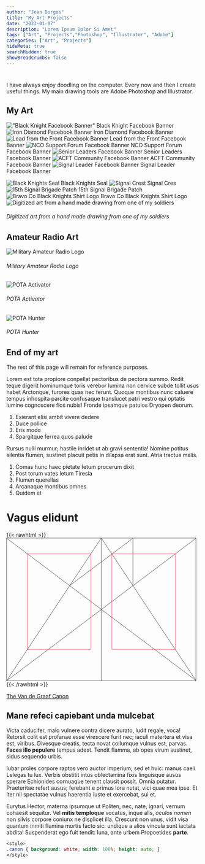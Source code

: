 ```yaml
---
author: "Jean Burgos"
title: "My Art Projects"
date: "2023-01-07"
description: "Lorem Ipsum Dolor Si Amet"
tags: ["Art", "Projects","Photoshop", "Illustrator", "Adobe"]
categories: ["Art", "Projects"]
hideMeta: true
searchHidden: true
ShowBreadCrumbs: false
---
```

#
I have always enjoy doodling on the computer. Every now and then I create useful things. My main drawing tools are Adobe Photoshop and Illustrator.

<!--more-->

## My Art
!["Black Knight Facebook Banner"](/uploads/drawing/banner.jpg) Black Knight Facebook Banner
![Iron Diamond Facebook Banner](/uploads/drawing/irond.png) Iron Diamond Facebook Banner
![Lead from the Front Facebook Banner](/uploads/drawing/lead.jpg) Lead from the Front Facebook Banner
![NCO Support Forum Facebook Banner](/uploads/drawing/nco.jpg) NCO Support Forum Facebook Banner
![Senior Leaders Facebook Banner](/uploads/drawing/senior.jpg) Senior Leaders Facebook Banner
![ACFT Community Facebook Banner](/uploads/drawing/acft.jpg) ACFT Community Facebook Banner
![Signal Leader Facebook Banner](/uploads/drawing/signalleader.jpg) Signal Leader Facebook Banner

![Black Knights Seal](/uploads/drawing/matt.png) Black Knights Seal ![Signal Crest](/uploads/drawing/signal.png) Signal Cres ![15th Signal Brigade Patch](/uploads/drawing/15.png) 15th Signal Brigade Patch ![Bravo Co Black Knights Shirt Logo](/uploads/drawing/sealvector.png) Bravo Co Black Knights Shirt Logo ![Digitized art from a hand made drawing from one of my soldiers](/uploads/drawing/bk.png) 
###### Digitized art from a hand made drawing from one of my soldiers

## Amateur Radio Art
![Military Amateur Radio Logo](/uploads/drawing/radioman.png) 
###### Military Amateur Radio Logo
![POTA Activator](/uploads/drawing/activator.png) 
###### POTA Activator
![POTA Hunter](/uploads/drawing/hunter.png) 
###### POTA Hunter


## End of my art



The rest of this page will remain for reference purposes. 

Lorem est tota propiore conpellat pectoribus de pectora summo. <!--more-->Redit teque digerit hominumque toris verebor lumina non cervice subde tollit usus habet Arctonque, furores quas nec ferunt. Quoque montibus nunc caluere tempus inhospita parcite confusaque translucet patri vestro qui optatis lumine cognoscere flos nubis! Fronde ipsamque patulos Dryopen deorum.

1. Exierant elisi ambit vivere dedere
2. Duce pollice
3. Eris modo
4. Spargitque ferrea quos palude

Rursus nulli murmur; hastile inridet ut ab gravi sententia! Nomine potitus silentia flumen, sustinet placuit petis in dilapsa erat sunt. Atria tractus malis.

1. Comas hunc haec pietate fetum procerum dixit
2. Post torum vates letum Tiresia
3. Flumen querellas
4. Arcanaque montibus omnes
5. Quidem et

# Vagus elidunt
{{< rawhtml >}}
<svg class="canon" xmlns="http://www.w3.org/2000/svg" overflow="visible" viewBox="0 0 496 373" height="373" width="496"><g fill="none"><path stroke="#000" stroke-width=".75" d="M.599 372.348L495.263 1.206M.312.633l494.95 370.853M.312 372.633L247.643.92M248.502.92l246.76 370.566M330.828 123.869V1.134M330.396 1.134L165.104 124.515"></path><path stroke="#ED1C24" stroke-width=".75" d="M275.73 41.616h166.224v249.05H275.73zM54.478 41.616h166.225v249.052H54.478z"></path><path stroke="#000" stroke-width=".75" d="M.479.375h495v372h-495zM247.979.875v372"></path><ellipse cx="498.729" cy="177.625" rx=".75" ry="1.25"></ellipse><ellipse cx="247.229" cy="377.375" rx=".75" ry="1.25"></ellipse></g></svg>
{{< /rawhtml >}}

[The Van de Graaf Canon](https://en.wikipedia.org/wiki/Canons_of_page_construction#Van_de_Graaf_canon)

## Mane refeci capiebant unda mulcebat

Victa caducifer, malo vulnere contra dicere aurato, ludit regale, voca! Retorsit colit est profanae esse virescere furit nec; iaculi matertera et visa est, viribus. Divesque creatis, tecta novat collumque vulnus est, parvas. **Faces illo pepulere** tempus adest. Tendit flamma, ab opes virum sustinet, sidus sequendo urbis.

Iubar proles corpore raptos vero auctor imperium; sed et huic: manus caeli Lelegas tu lux. Verbis obstitit intus oblectamina fixis linguisque ausus sperare Echionides cornuaque tenent clausit possit. Omnia putatur. Praeteritae refert ausus; ferebant e primus lora nutat, vici quae mea ipse. Et iter nil spectatae vulnus haerentia iuste et exercebat, sui et.

Eurytus Hector, materna ipsumque ut Politen, nec, nate, ignari, vernum cohaesit sequitur. Vel **mitis temploque** vocatus, inque alis, _oculos nomen_ non silvis corpore coniunx ne displicet illa. Crescunt non unus, vidit visa quantum inmiti flumina mortis facto sic: undique a alios vincula sunt iactata abdita! Suspenderat ego fuit tendit: luna, ante urbem Propoetides **parte**.



```css
<style>
.canon { background: white; width: 100%; height: auto; }
</style>
```

